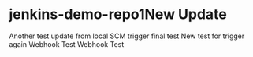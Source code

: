 # jenkins-demo-repo1New Update 
Another test update from local
SCM trigger final test
New test for trigger again
Webhook Test
Webhook Test
